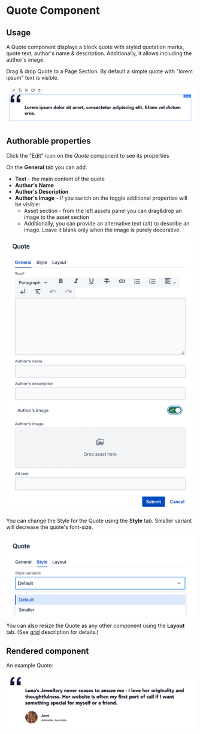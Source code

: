 # Quote Component

## Usage
A Quote component displays a block quote with styled quotation marks, quote text, author's name & description. Additionally, it allows including the author's image.

Drag & drop Quote to a Page Section. By default a simple quote with "lorem ipsum" text is visible.

<p align="center" width="100%">
    <img class="image--with-border" src="./quote-edit.jpg" alt="Quote">
</p>


## Authorable properties
Click the "Edit" icon on the *Quote* component to see its properties

On the **General** tab you can add:

  - **Text** - the main content of the quote
  - **Author's Name**
  - **Author's Description**
  - **Author's Image** - if you switch on the toggle additional properties will be visible:
      - Asset section - from the left assets panel you can drag&drop an image to the asset section
      - Additionally, you can provide an alternative text (alt) to describe an image. Leave it blank only when the image is purely decorative.

<p align="center" width="100%">
    <img class="image--with-border" src="./dialog-quote.jpg" alt="Quote component" width="500px">
</p>

You can change the Style for the Quote using the **Style** tab. Smaller variant will decrease the quote's font-size.

<p align="center" width="100%">
    <img src="./dialog-styles.jpg" alt="Quote styles" width="600px">
</p>

You can also resize the Quote as any other component using the **Layout** tab. (See [grid](../grid) description for details.)


## Rendered component

An example Quote:

<p align="center" width="100%">
    <img src="./quote.jpg" alt="Rendered Quote" width="900px">
</p>


